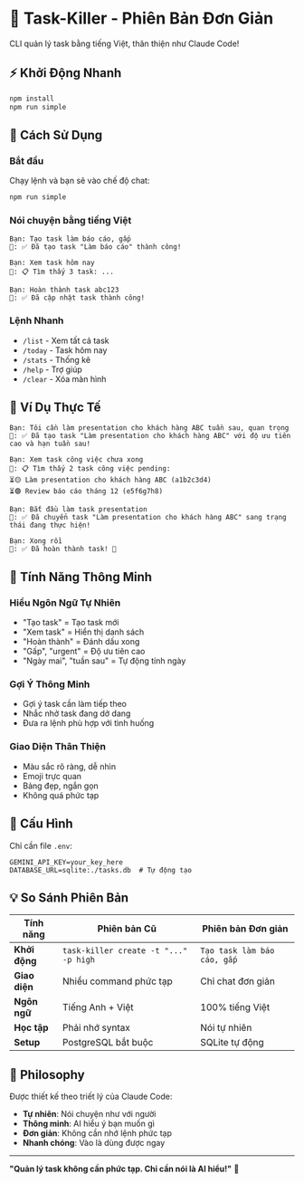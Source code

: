 # 🎯 Task-Killer - Phiên Bản Đơn Giản

CLI quản lý task bằng tiếng Việt, thân thiện như Claude Code!

## ⚡ Khởi Động Nhanh

```bash
npm install
npm run simple
```

## 🚀 Cách Sử Dụng

### Bắt đầu
Chạy lệnh và bạn sẽ vào chế độ chat:
```bash
npm run simple
```

### Nói chuyện bằng tiếng Việt
```
Bạn: Tạo task làm báo cáo, gấp
🤖: ✅ Đã tạo task "Làm báo cáo" thành công!

Bạn: Xem task hôm nay  
🤖: 📋 Tìm thấy 3 task: ...

Bạn: Hoàn thành task abc123
🤖: ✅ Đã cập nhật task thành công!
```

### Lệnh Nhanh
- `/list` - Xem tất cả task
- `/today` - Task hôm nay  
- `/stats` - Thống kê
- `/help` - Trợ giúp
- `/clear` - Xóa màn hình

## 📝 Ví Dụ Thực Tế

```
Bạn: Tôi cần làm presentation cho khách hàng ABC tuần sau, quan trọng
🤖: ✅ Đã tạo task "Làm presentation cho khách hàng ABC" với độ ưu tiên cao và hạn tuần sau!

Bạn: Xem task công việc chưa xong
🤖: 📋 Tìm thấy 2 task công việc pending:
⏳🟡 Làm presentation cho khách hàng ABC (a1b2c3d4)
⏳🟢 Review báo cáo tháng 12 (e5f6g7h8)

Bạn: Bắt đầu làm task presentation
🤖: ✅ Đã chuyển task "Làm presentation cho khách hàng ABC" sang trạng thái đang thực hiện!

Bạn: Xong rồi
🤖: ✅ Đã hoàn thành task! 🎉
```

## 🎨 Tính Năng Thông Minh

### Hiểu Ngôn Ngữ Tự Nhiên
- "Tạo task" = Tạo task mới
- "Xem task" = Hiển thị danh sách  
- "Hoàn thành" = Đánh dấu xong
- "Gấp", "urgent" = Độ ưu tiên cao
- "Ngày mai", "tuần sau" = Tự động tính ngày

### Gợi Ý Thông Minh
- Gợi ý task cần làm tiếp theo
- Nhắc nhở task đang dở dang
- Đưa ra lệnh phù hợp với tình huống

### Giao Diện Thân Thiện
- Màu sắc rõ ràng, dễ nhìn
- Emoji trực quan
- Bảng đẹp, ngắn gọn
- Không quá phức tạp

## 🔧 Cấu Hình

Chỉ cần file `.env`:
```env
GEMINI_API_KEY=your_key_here
DATABASE_URL=sqlite:./tasks.db  # Tự động tạo
```

## 💡 So Sánh Phiên Bản

| Tính năng | Phiên bản Cũ | Phiên bản Đơn giản |
|-----------|--------------|-------------------|
| **Khởi động** | `task-killer create -t "..." -p high` | `Tạo task làm báo cáo, gấp` |
| **Giao diện** | Nhiều command phức tạp | Chỉ chat đơn giản |
| **Ngôn ngữ** | Tiếng Anh + Việt | 100% tiếng Việt |
| **Học tập** | Phải nhớ syntax | Nói tự nhiên |
| **Setup** | PostgreSQL bắt buộc | SQLite tự động |

## 🎯 Philosophy

Được thiết kế theo triết lý của Claude Code:
- **Tự nhiên**: Nói chuyện như với người
- **Thông minh**: AI hiểu ý bạn muốn gì  
- **Đơn giản**: Không cần nhớ lệnh phức tạp
- **Nhanh chóng**: Vào là dùng được ngay

---

**"Quản lý task không cần phức tạp. Chỉ cần nói là AI hiểu!"** 🚀